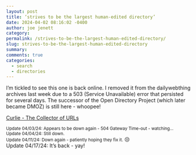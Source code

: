 ```yaml
---
layout: post
title: ‘strives to be the largest human-edited directory’
date: 2024-04-02 08:16:02 -0400
author: joe jenett
category: 
permalink: /strives-to-be-the-largest-human-edited-directory/
slug: strives-to-be-the-largest-human-edited-directory
summary: 
comments: true
categories:
  - search
  - directories
---
```

I’m tickled to see this one is back online. I removed it from the dailywebthing archives last week due to a 503 (Service Unavailable) error that persisted for several days. The successor of the Open Directory Project (which later became DMOZ) is still here - whoopee!

<a title="Curlie - The Collector of URLs" href="https://curlie.org/">Curlie - The Collector of URLs</a>
<p>
<small>Update 04/03/24: Appears to be down again - 504 Gateway Time-out - watching...<br>Update 04/04/24: Still down.<br>Update 04/11/24: Down again - patiently hoping they fix it.</small> 😒<br>
Update 04/17/24: It’s back - yay!
</p>

<a href="https://brid.gy/publish/mastodon"></a>